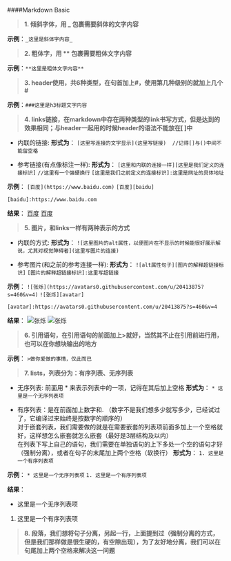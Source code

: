 ####Markdown Basic
>**1. 倾斜字体，用 _ 包裹需要斜体的文字内容**

**示例**：`_这里是斜体字内容_`

>**2. 粗体字，用 ** 包裹需要粗体文字内容**  

**示例**：`**这里是粗体文字内容**`  

>**3. header使用，共6种类型，在句首加上#，使用第几种级别的就加上几个#**  

**示例**：`###这里是h3标题文字内容`

>**4. links链接，在markdown中存在两种类型的link书写方式，但是达到的效果相同；与header一起用的时候header的语法不能放在[ ]中**  
    
* 内联的链接:
**形式为**：
`[这里写连接的文字显示](这里写链接)  //记得[]与()中间不能留空格`

* 参考链接(有点像标注一样):
**形式为**：
`[这里和内联的连接一样][这里是我们定义的连接标识]`
`//这里有一个强硬换行`
`[这里是我们之前定义的连接标识]:这里是网址的具体地址`

**示例**：
`[百度](https://www.baidu.com)`
`[百度][baidu]`  

`[baidu]:https://www.baidu.com`

**结果**：
[百度](https://www.baidu.com)
[百度][an searcher]

[an searcher]: www.baidu.com


>**5. 图片，和links一样有两种表示的方式**  
    
* 内联的方式:
**形式为**：
`![这里图片的alt属性，以便图片在不显示的时候能很好展示解说，尤其对视觉障碍者](这里写图片的连接)`

* 参考图片(和之前的参考连接一样):
**形式为**：
`![alt属性句子][图片的解释超链接标识]`
`[图片的解释超链接标识]:这里写超链接`

**示例**：
`![张烁](https://avatars0.githubusercontent.com/u/20413875?s=460&v=4)`
`![张烁][avatar]`  

`[avatar]:https://avatars0.githubusercontent.com/u/20413875?s=460&v=4`

**结果**：
![张烁](https://avatars0.githubusercontent.com/u/20413875?s=460&v=4)
![张烁][avatar]

[avatar]: https://avatars0.githubusercontent.com/u/20413875?s=460&v=4



>**6. 引用语句，在引用语句的前面加上>就好，当然其不止在引用前进行用，也可以在你想块输出的地方**  

**示例**：
`>做你爱做的事情，仅此而已`


>**7. lists，列表分为：有序列表、无序列表**  
    
* 无序列表: 前面用 * 来表示列表中的一项，记得在其后加上空格
**形式为**：
    `* 这里是一个无序列表项`

* 有序列表：是在前面加上数字和. （数字不是我们想多少就写多少，已经试过了，它编译过来始终是按数字的顺序的）  
    对于嵌套列表，我们需要做的就是在需要嵌套的列表项前面多加上一个空格就好，这样想怎么嵌套就怎么嵌套（最好是3层结构及以内）  
    在列表下写上自己的语句，我们需要在单独语句的上下多处一个空的语句才好（强制分离），或者在句子的末尾加上两个空格（软换行）
**形式为**：
    `1. 这里是一个有序列表项`

**示例**：
`* 这里是一个无序列表项`
`1. 这里是一个有序列表项`  


**结果**：
* 这里是一个无序列表项
1. 这里是一个有序列表项

>**8. 段落，我们想将句子分离，另起一行，上面提到过（强制分离的方式，但是我们那样做是很生硬的，有空隙出现），为了友好地分离，我们可以在句尾加上两个空格来解决这一问题** 







